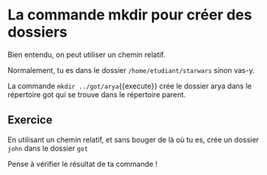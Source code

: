#  La commande mkdir pour créer des dossiers
 
Bien entendu, on peut utiliser un chemin relatif.

Normalement, tu es dans le dossier `/home/etudiant/starwars` sinon vas-y.

La commande `mkdir ../got/arya`{{execute}} crée le dossier arya dans le répertoire got qui se trouve dans le répertoire parent.


## Exercice

En utilisant un chemin relatif, et sans bouger de là où tu es, crée un dossier `john` dans le dossier `got`

Pense à vérifier le résultat de ta commande !

